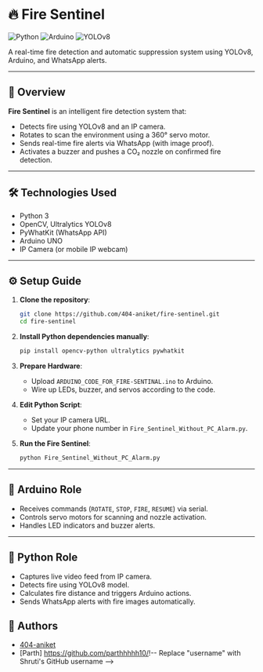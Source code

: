# 🔥 Fire Sentinel

![Python](https://img.shields.io/badge/Python-3.8+-blue?logo=python)
![Arduino](https://img.shields.io/badge/Arduino-UNO-green?logo=arduino)
![YOLOv8](https://img.shields.io/badge/YOLO-v8-red?logo=ultralytics)

A real-time fire detection and automatic suppression system using YOLOv8, Arduino, and WhatsApp alerts.

---

## 📸 Overview

**Fire Sentinel** is an intelligent fire detection system that:
- Detects fire using YOLOv8 and an IP camera.
- Rotates to scan the environment using a 360° servo motor.
- Sends real-time fire alerts via WhatsApp (with image proof).
- Activates a buzzer and pushes a CO₂ nozzle on confirmed fire detection.

---

## 🛠️ Technologies Used

- Python 3
- OpenCV, Ultralytics YOLOv8
- PyWhatKit (WhatsApp API)
- Arduino UNO
- IP Camera (or mobile IP webcam)

---

## ⚙️ Setup Guide

1. **Clone the repository**:
    ```bash
    git clone https://github.com/404-aniket/fire-sentinel.git
    cd fire-sentinel
    ```

2. **Install Python dependencies manually**:
    ```bash
    pip install opencv-python ultralytics pywhatkit
    ```
3. **Prepare Hardware**:
    - Upload `ARDUINO_CODE_FOR_FIRE-SENTINAL.ino` to Arduino.
    - Wire up LEDs, buzzer, and servos according to the code.

4. **Edit Python Script**:
    - Set your IP camera URL.
    - Update your phone number in `Fire_Sentinel_Without_PC_Alarm.py`.

5. **Run the Fire Sentinel**:
    ```bash
    python Fire_Sentinel_Without_PC_Alarm.py
    ```

---

## 🤖 Arduino Role

- Receives commands (`ROTATE`, `STOP`, `FIRE`, `RESUME`) via serial.
- Controls servo motors for scanning and nozzle activation.
- Handles LED indicators and buzzer alerts.

---

## 🧠 Python Role

- Captures live video feed from IP camera.
- Detects fire using YOLOv8 model.
- Calculates fire distance and triggers Arduino actions.
- Sends WhatsApp alerts with fire images automatically.

## 🤝 Authors 

- [404-aniket](https://github.com/404-aniket)
- [Parth] <https://github.com/parthhhhh10/>!-- Replace "username" with Shruti's GitHub username -->

